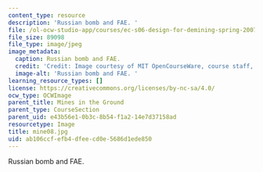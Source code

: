```yaml
---
content_type: resource
description: 'Russian bomb and FAE. '
file: /ol-ocw-studio-app/courses/ec-s06-design-for-demining-spring-2007/ab106ccfefb4dfeecd0e5686d1ede850_mine08.jpg
file_size: 89098
file_type: image/jpeg
image_metadata:
  caption: Russian bomb and FAE.
  credit: 'Credit: Image courtesy of MIT OpenCourseWare, course staff, and students.'
  image-alt: 'Russian bomb and FAE. '
learning_resource_types: []
license: https://creativecommons.org/licenses/by-nc-sa/4.0/
ocw_type: OCWImage
parent_title: Mines in the Ground
parent_type: CourseSection
parent_uid: e43b56e1-0b3c-8b54-f1a2-14e7d37158ad
resourcetype: Image
title: mine08.jpg
uid: ab106ccf-efb4-dfee-cd0e-5686d1ede850
---
```

Russian bomb and FAE. 